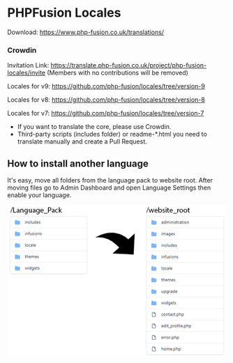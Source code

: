 PHPFusion Locales
=================

Download: https://www.php-fusion.co.uk/translations/

### Crowdin
Invitation Link: https://translate.php-fusion.co.uk/project/php-fusion-locales/invite (Members with no contributions will be removed)

Locales for v9: https://github.com/php-fusion/locales/tree/version-9

Locales for v8: https://github.com/php-fusion/locales/tree/version-8

Locales for v7: https://github.com/php-fusion/locales/tree/version-7

 - If you want to translate the core, please use Crowdin.
 - Third-party scripts (includes folder) or readme-\*.html you need to translate manually and create a Pull Request.

## How to install another language
It's easy, move all folders from the language pack to website root. After moving files go to Admin Dashboard and open Language Settings then enable your language.

![How to install another language](how_to_install.png)
